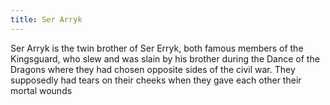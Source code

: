 ```yaml
---
title: Ser Arryk
---
```


Ser Arryk is the twin brother of Ser Erryk, both famous members of the Kingsguard, who slew and was slain by his brother during the Dance of the Dragons where they had chosen opposite sides of the civil war. They supposedly had tears on their cheeks when they gave each other their mortal wounds


